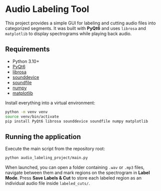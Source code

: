 # Audio Labeling Tool

This project provides a simple GUI for labeling and cutting audio files into categorized segments. It was built with **PyQt6** and uses `librosa` and `matplotlib` to display spectrograms while playing back audio.

## Requirements

- Python 3.10+
- [PyQt6](https://pypi.org/project/PyQt6/)
- [librosa](https://pypi.org/project/librosa/)
- [sounddevice](https://pypi.org/project/sounddevice/)
- [soundfile](https://pypi.org/project/soundfile/)
- [numpy](https://pypi.org/project/numpy/)
- [matplotlib](https://pypi.org/project/matplotlib/)

Install everything into a virtual environment:

```bash
python -m venv venv
source venv/bin/activate
pip install PyQt6 librosa sounddevice soundfile numpy matplotlib
```

## Running the application

Execute the main script from the repository root:

```bash
python audio_labeling_project/main.py
```

When launched, you can open a folder containing `.wav` or `.mp3` files, navigate between them and mark regions on the spectrogram in **Label Mode**. Press **Save Labels & Cut** to store each labeled region as an individual audio file inside `labeled_cuts/`.

